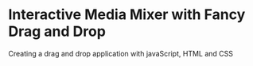 # Interactive Media Mixer with Fancy Drag and Drop

Creating a drag and drop application with javaScript, HTML and CSS
